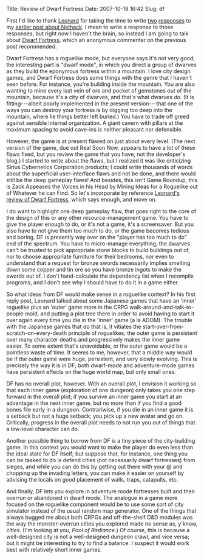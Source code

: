 Title: Review of Dwarf Fortress
Date: 2007-10-18 16:42
Slug: df

First I'd like to thank [Leonard](http://crummy.com/) for taking the
time to write [two](http://www.crummy.com/2007/10/15/3)
[responses](http://www.crummy.com/2007/10/16/0) to my [earlier post
about Nethack](/game/nethack/). I mean to write a response to those
responses, but right now I haven't the brain, so instead I am going to
talk about [Dwarf Fortress](http://www.bay12games.com/dwarves/), which
an anonymous commenter on the previous post recommended.

<!--more-->

Dwarf Fortress has a roguelike mode, but everyone says it's not very
good; the interesting part is "dwarf mode", in which you direct a
group of dwarves as they build the eponymous fortress within a
mountain. I love city design games, and Dwarf Fortress does some
things with the genre that I haven't seen before. For instance, you're
building inside the mountain. You are also wanting to mine every last
vein of ore and pocket of gemstones out of the mountain, because it's
a city of dwarves, and that's what dwarves *do*. (It is
fitting---albeit poorly implemented in the present version---that one
of the ways you can destroy your fortress is by digging too deep into
the mountain, where lie things better left buried.) You have to trade
off greed against sensible internal organization. A giant cavern with
pillars at the maximum spacing to avoid cave-ins is neither pleasant
nor defensible.

However, the game is at present flawed on just about every level. (The
next version of the game, due out Real Soon Now, appears to have a lot
of these flaws fixed, but you review the game that you have, not the
developer's blog.) I started to write about the flaws, but I realized it
was like criticizing Sirius Cybernetics Corporation products; I could
write thousands of words about the superficial user-interface flaws and
not be done, and there would still be the deep gameplay flaws! And
besides, this isn't Game Roundup, this is Zack Appeases the Voices in
his Head by Mining Ideas for a Roguelike out of Whatever he can Find. So
let's incorporate by reference [Leonard's review of Dwarf
Fortress](http://www.crummy.com/2007/04/03/0), which says enough, and
move on.

I do want to highlight one deep gameplay flaw, that goes right to the
core of the design of this or any other resource-management game. You
have to give the player enough to do, or it's not a game, it's a
screensaver. But you also have to not give them too much to do, or the
game becomes tedious and boring. DF is presently way over on the "player
has too much to do" end of the spectrum. You have to micro-manage
everything; the dwarves can't be trusted to pick appropriate stone
blocks to build buildings out of, nor to choose appropriate furniture
for their bedrooms, nor even to understand that a request for bronze
swords necessarily implies smelting down some copper and tin ore so you
have bronze ingots to make the swords out of. I don't hand-calculate the
dependency list when I recompile programs, and I don't see why I should
have to do it in a game either.

So what ideas from DF would make sense in a roguelike context? In his
first reply post, Leonard talked about some Japanese games that have an
'inner' roguelike plus an 'outer' game more in the CRPG
walk-around-and-talk-to-people mold, and putting a plot tree there in
order to avoid having to start it over again every time you die in the
'inner' game (a la ADOM). The trouble with the Japanese games that do
that is, it vitiates the start-over-from-scratch-on-every-death
principle of roguelikes; the outer game is persistent over many
character deaths and progressively makes the inner game easier. To some
extent that's unavoidable, or the outer game would be a pointless waste
of time. It seems to me, however, that a middle way would be if the
outer game were huge, persistent, and very slowly evolving. This is
precisely the way it is in DF; both dwarf-mode and adventure-mode games
have persistent effects on the huge world map, but only small ones.

DF has no overall plot, however. With an overall plot, I envision it
working so that each inner game (exploration of one dungeon) only takes
you one step forward in the overall plot; if you survive an inner game
you start at an advantage in the next inner game, but no more than if
you find a good bones file early in a dungeon. Contrariwise, if you die
in an inner game it is a setback but not a huge setback; you pick up a
new avatar and go on. Critically, progress in the overall plot needs to
not run you out of things that a low-level character can do.

Another possible thing to borrow from DF is a tiny piece of the
city-building game. In this context you would want to make the player do
even less than the ideal state for DF itself; but suppose that, for
instance, one thing you can be tasked to do is defend cities (not
necessarily dwarf fortresses) from sieges, and while you can do this by
getting out there with your @ and chopping up the invading letters, you
can make it easier on yourself by advising the locals on good placement
of walls, traps, catapults, etc.

And finally, DF lets you explore in adventure mode fortresses built and
then overrun or abandoned in dwarf mode. The analogue in a game more
focused on the roguelike component would be to use some sort of city
simulator instead of the usual random map generator. One of the things
that always bugged me about both CRPGs and off-the-shelf D&D modules was
the way the monster-overrun cities you explored made no sense as,
y'know, *cities*. (I'm looking at you, *Pool of Radiance*.) Of course,
this is because a well-designed city is not a well-designed dungeon
crawl, and vice versa; but it might be interesting to try to find a
balance. I suspect it would work best with relatively short inner games.

